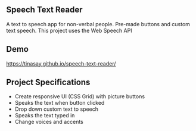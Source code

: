 ## Speech Text Reader

A text to speech app for non-verbal people. Pre-made buttons and custom text speech. This project uses the Web Speech API

## Demo

https://tinasay.github.io/speech-text-reader/

## Project Specifications

- Create responsive UI (CSS Grid) with picture buttons
- Speaks the text when button clicked
- Drop down custom text to speech
- Speaks the text typed in
- Change voices and accents
